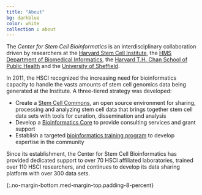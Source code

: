 ```yaml
---
title: "About"
bg: darkblue
color: white
collection : about
---
```


The *Center for Stem Cell Bioinformatics* is an interdisciplinary collaboration driven by researchers at the 
[Harvard Stem Cell Institute](https://hsci.harvard.edu), the
[HMS Department of Biomedical Informatics](https://dbmi.hms.harvard.edu/about-us), the [Harvard T.H. Chan School of Public Health](https://www.hsph.harvard.edu/) and the [University of Sheffield](https://www.sheffield.ac.uk/).

In 2011, the HSCI recognized the increasing need for bioinformatics capacity to handle the vasts amounts of stem cell genomics data being generated at the Institute. A three-tiered strategy was developed:

* Create a [Stem Cell Commons](http://beta.stemcellcommons.org), an open source environment for sharing, processing and analyzing stem cell data that brings together stem cell data sets with tools for curation, dissemination and analysis
* Develop a [Bioinformatics Core](../consulting) to provide consulting services and grant support 
* Establish a targeted [bioinformatics training program](../training) to develop expertise in the community

Since its establishment, the Center for Stem Cell Bioinformatics has provided dedicated support to over 70 HSCI affiliated laboratories, trained over 110 HSCI researchers, and continues to develop its data sharing platform with over 300 data sets.


{:.no-margin-bottom.med-margin-top.padding-8-percent}
